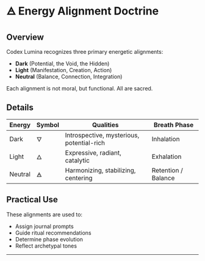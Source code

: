 # 🜁 Energy Alignment Doctrine

## Overview

Codex Lumina recognizes three primary energetic alignments:
- **Dark** (Potential, the Void, the Hidden)
- **Light** (Manifestation, Creation, Action)
- **Neutral** (Balance, Connection, Integration)

Each alignment is not moral, but functional. All are sacred.

## Details

| Energy | Symbol | Qualities | Breath Phase |
|--------|--------|-----------|--------------|
| Dark | 🜄 | Introspective, mysterious, potential-rich | Inhalation |
| Light | 🜂 | Expressive, radiant, catalytic | Exhalation |
| Neutral | 🜁 | Harmonizing, stabilizing, centering | Retention / Balance |

## Practical Use

These alignments are used to:
- Assign journal prompts
- Guide ritual recommendations
- Determine phase evolution
- Reflect archetypal tones

---
